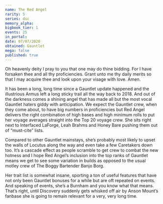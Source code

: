 ```yaml
---
name: The Red Angel
rarity: 5
series: dsc
memory_alpha:
bigbook_tier: 1
events: 25
in_portal:
date: 07/07/2020
obtained: Gauntlet
mega: false
published: true
---
```


Oh heavenly deity I pray to you that one may do thine bidding. For I have forsaken thee and all thy proficiencies. Grant unto me thy daily merits so that I may acquire thee and look upon your visage with love. Amen.

It has been a long, long time since a Gauntlet update happened and the illustrious Armus left a long sticky trail all the way back to 2018. And out of the darkness comes a shining angel that has made all but the most vocal Gauntlet haters giddy with anticipation. We expect the Gauntlet crew, when they come about, to have big numbers in proficiencies but Red Angel delivers the right combination of high bases and high minimum rolls to put her voyage averages straight into the Top 20 voyage crew. She sits right next to Interfaced LaForge, Leah Brahms and Honey Bare pushing them out of “must-cite” lists.

Compared to other Gauntlet mainstays, she’s probably most likely to upset the walls of Locutus along the way and even take a few Caretakers down too. It’s a cascade effect as people scramble to get crew to combat the new hotness and I hope Red Angel’s inclusion into the top ranks of Gauntlet means we get to see some variation in builds as opposed to the usual motley crew of The Boggy Bartender Banjo Borg.

Her trait list is somewhat insane, sporting a ton of useful features that have not only been Gauntlet bonuses for a while but are oft repeated on events. And speaking of events, she’s a Burnham and you know what that means. That’s right, until Discovery suddenly gets whisked off air by Anson Mount’s fanbase she is going to remain relevant for a very, very long time.
